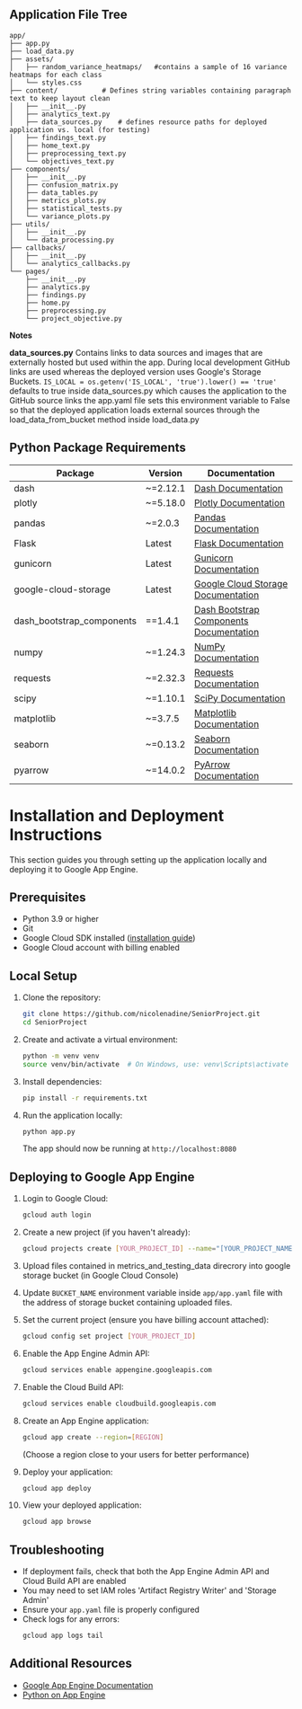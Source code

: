 ## Application File Tree
```
app/
├── app.py                     
├── load_data.py           
├── assets/  
│   ├── random_variance_heatmaps/   #contains a sample of 16 variance heatmaps for each class
│   └── styles.css
├── content/           # Defines string variables containing paragraph text to keep layout clean
│   ├── __init__.py
│   ├── analytics_text.py
│   ├── data_sources.py    # defines resource paths for deployed application vs. local (for testing) 
│   ├── findings_text.py
│   ├── home_text.py
│   ├── preprocessing_text.py
│   └── objectives_text.py
├── components/              
│   ├── __init__.py
│   ├── confusion_matrix.py
│   ├── data_tables.py
│   ├── metrics_plots.py
│   ├── statistical_tests.py
│   └── variance_plots.py
├── utils/                     
│   ├── __init__.py
│   └── data_processing.py
├── callbacks/               
│   ├── __init__.py
│   └── analytics_callbacks.py
└── pages/                      
    ├── __init__.py             
    ├── analytics.py          
    ├── findings.py           
    ├── home.py               
    ├── preprocessing.py      
    └── project_objective.py    
```
**Notes**

**data_sources.py** 
Contains links to data sources and images that are externally hosted but used within the app.
During local development GitHub links are used whereas the deployed version uses Google's Storage Buckets. 
```IS_LOCAL = os.getenv('IS_LOCAL', 'true').lower() == 'true'``` 
defaults to true inside data_sources.py which causes the application to the GitHub source links
the app.yaml file sets this environment variable to False so that the deployed application loads
external sources through the load_data_from_bucket method inside load_data.py

## Python Package Requirements

| Package | Version | Documentation |
|---------|---------|---------------|
| dash | ~=2.12.1 | [Dash Documentation](https://dash.plotly.com/) |
| plotly | ~=5.18.0 | [Plotly Documentation](https://plotly.com/python/) |
| pandas | ~=2.0.3 | [Pandas Documentation](https://pandas.pydata.org/) |
| Flask | Latest | [Flask Documentation](https://flask.palletsprojects.com/) |
| gunicorn | Latest | [Gunicorn Documentation](https://gunicorn.org/) |
| google-cloud-storage | Latest | [Google Cloud Storage Documentation](https://cloud.google.com/python/docs/reference/storage/latest) |
| dash_bootstrap_components | ==1.4.1 | [Dash Bootstrap Components Documentation](https://dash-bootstrap-components.opensource.faculty.ai/) |
| numpy | ~=1.24.3 | [NumPy Documentation](https://numpy.org/doc/) |
| requests | ~=2.32.3 | [Requests Documentation](https://requests.readthedocs.io/) |
| scipy | ~=1.10.1 | [SciPy Documentation](https://docs.scipy.org/) |
| matplotlib | ~=3.7.5 | [Matplotlib Documentation](https://matplotlib.org/stable/index.html) |
| seaborn | ~=0.13.2 | [Seaborn Documentation](https://seaborn.pydata.org/) |
| pyarrow | ~=14.0.2 | [PyArrow Documentation](https://arrow.apache.org/docs/python/) |

# Installation and Deployment Instructions

This section guides you through setting up the application locally and deploying it to Google App Engine.

## Prerequisites

- Python 3.9 or higher
- Git
- Google Cloud SDK installed ([installation guide](https://cloud.google.com/sdk/docs/install))
- Google Cloud account with billing enabled

## Local Setup

1. Clone the repository:
   ```bash
   git clone https://github.com/nicolenadine/SeniorProject.git
   cd SeniorProject
   ```

2. Create and activate a virtual environment:
   ```bash
   python -m venv venv
   source venv/bin/activate  # On Windows, use: venv\Scripts\activate
   ```

3. Install dependencies:
   ```bash
   pip install -r requirements.txt
   ```

4. Run the application locally:
   ```bash
   python app.py
   ```

   The app should now be running at `http://localhost:8080`

## Deploying to Google App Engine

1. Login to Google Cloud:
   ```bash
   gcloud auth login
   ```

2. Create a new project (if you haven't already):
   ```bash
   gcloud projects create [YOUR_PROJECT_ID] --name="[YOUR_PROJECT_NAME]"
   ```

3. Upload files contained in metrics_and_testing_data direcrory into google storage bucket (in Google Cloud Console)

4. Update ```BUCKET_NAME``` environment variable inside ```app/app.yaml``` file with the address of storage bucket containing uploaded files.

3. Set the current project (ensure you have billing account attached):
   ```bash
   gcloud config set project [YOUR_PROJECT_ID]
   ```

4. Enable the App Engine Admin API:
   ```bash
   gcloud services enable appengine.googleapis.com
   ```

5. Enable the Cloud Build API:
   ```bash
   gcloud services enable cloudbuild.googleapis.com
   ```

6. Create an App Engine application:
   ```bash
   gcloud app create --region=[REGION]
   ```
   (Choose a region close to your users for better performance)

7. Deploy your application:
   ```bash
   gcloud app deploy
   ```

8. View your deployed application:
   ```bash
   gcloud app browse
   ```


## Troubleshooting

- If deployment fails, check that both the App Engine Admin API and Cloud Build API are enabled
- You may need to set IAM roles 'Artifact Registry Writer' and 'Storage Admin'
- Ensure your `app.yaml` file is properly configured
- Check logs for any errors:
  ```bash
  gcloud app logs tail
  ```

## Additional Resources

- [Google App Engine Documentation](https://cloud.google.com/appengine/docs)
- [Python on App Engine](https://cloud.google.com/appengine/docs/standard/python3)

